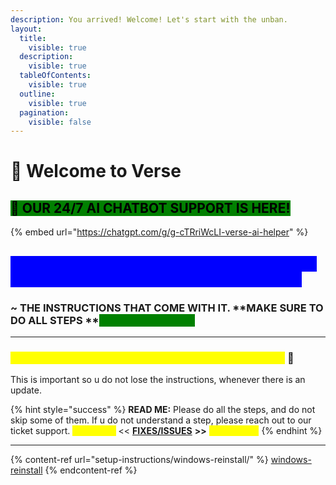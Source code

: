 ```yaml
---
description: You arrived! Welcome! Let's start with the unban.
layout:
  title:
    visible: true
  description:
    visible: true
  tableOfContents:
    visible: true
  outline:
    visible: true
  pagination:
    visible: false
---
```


# 👋 Welcome to Verse

## <mark style="background-color:green;">🎉 OUR 24/7 AI CHATBOT SUPPORT IS HERE!</mark>

{% embed url="https://chatgpt.com/g/g-cTRriWcLI-verse-ai-helper" %}

## <mark style="color:blue;background-color:blue;">WHAT IS THE MOST IMPORTANT THING ABOUT USING A PERMANENT SPOOFER LIKE VERSE?</mark>

### **\~ THE INSTRUCTIONS THAT COME WITH IT.**  **MAKE SURE TO DO ALL STEPS  **<mark style="color:green;background-color:green;">**100% CORRECTLY.**</mark>&#x20;

***

### <mark style="color:yellow;">SAVE THIS WEBSITE TO YOUR FAVORITES/BOOKMARK</mark> 🔰

This is important so u do not lose the instructions, whenever there is an update.

{% hint style="success" %}
**READ ME:** Please do all the steps, and do not skip some of them. If u do not understand a step, please reach out to our ticket support. <mark style="color:yellow;">**Check the**</mark> << [**FIXES/ISSUES**](broken-reference) **>>** <mark style="color:yellow;">**too, please.**</mark>
{% endhint %}

***

{% content-ref url="setup-instructions/windows-reinstall/" %}
[windows-reinstall](setup-instructions/windows-reinstall/)
{% endcontent-ref %}
